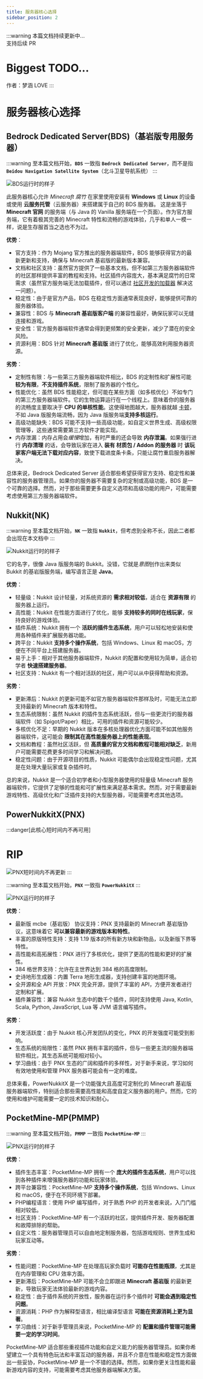 ```yaml
---
title: 服务器核心选择
sidebar_position: 2
---
```


:::warning
本篇文档持续更新中...<br />
支持后续 PR

# Biggest TODO...

作者：梦涵 LOVE
:::

# 服务器核心选择

## Bedrock Dedicated Server(BDS)（基岩版专用服务器）

:::warning
至本篇文档开始，**`BDS`** 一致指 **`Bedrock Dedicated Server`**，而不是指 **`Beidou Navigation Satellite System`**（北斗卫星导航系统）
:::

![BDS运行时的样子](_images/bedrock-core-running.png)

此服务器核心允许 _Minecraft 腐竹_ 在家里使用安装有 **Windows** 或 **Linux** 的设备或使用 **云服务托管**（云服务器）来搭建属于自己的 BDS 服务器。
这是坐落于 **Minecraft 官网** 的服务端（与 Java 的 Vanilla 服务端在一个页面）。作为官方服务端，它有着极其完善的 Minecraft 特性和流畅的游戏体验，几乎和单人一模一样，说是生存服首当之选也不为过。

**优势**：

- 官方支持：作为 Mojang 官方推出的服务器端软件，BDS 能够获得官方的最新更新和支持，确保与 Minecraft 基岩版的最新版本兼容。
- 文档和社区支持：虽然官方提供了一些基本文档，但不如第三方服务器端软件的社区那样提供丰富的教程和支持。社区插件内容庞大，基本满足腐竹的日常需求（虽然官方服务端无法加载插件，但可以通过 [社区开发的加载器](/docs-bedrock/bds-core/process/plugins/plugins-loader.md#bds-社区开发的加载器) 解决这一问题）。
- 稳定性：由于是官方产品，BDS 在稳定性方面通常表现良好，能够提供可靠的服务器体验。
- 兼容性：BDS 与 **Minecraft 基岩版客户端** 的兼容性最好，确保玩家可以无缝连接和游戏。
- 安全性：官方服务器端软件通常会得到更频繁的安全更新，减少了潜在的安全风险。
- 资源利用：BDS 针对 **Minecraft 基岩版** 进行了优化，能够高效利用服务器资源。

**劣势**：

- 定制性有限：与一些第三方服务器端软件相比，BDS 的定制性和扩展性可能 **较为有限**，**不支持插件系统**，限制了服务器的个性化。
- 性能优化：虽然 BDS 性能稳定，但可能在某些方面（如多核优化）不如专门的第三方服务器端软件。它的生物运算运行在一个线程上。意味着你的服务器的流畅度主要取决于 **CPU 的单核性能**。这使得地图越大，服务器就越 [卡顿](https://yizhan.wiki/NitWikit/start/basic/what-is-caton)，不如 Java 版服务端流畅，因为 Java 版服务端**支持多核运行**。
- 高级功能缺失：BDS 可能不支持一些高级功能，如自定义世界生成、高级权限管理等，这些通常需要第三方软件才能实现。
- 内存泄漏：内存占用会*缓慢*增加，有时严重的还会导致 **内存泄漏**。如果强行进行 **内存清理** 的话，会导致玩家在进入 **装有 材质包 / Addon 的服务器** 时 **该玩家客户端无法下载对应内容**，致使下载进度条卡条，只能让腐竹重启服务器解决。

总体来说，Bedrock Dedicated Server 适合那些希望获得官方支持、稳定性和兼容性的服务器管理员。如果你的服务器不需要复杂的定制或高级功能，BDS 是一个可靠的选择。然而，对于那些需要更多自定义选项和高级功能的用户，可能需要考虑使用第三方服务器端软件。

## Nukkit(NK)

:::warning
至本篇文档开始，**`NK`** 一致指 **`Nukkit`**，但考虑到全称不长，因此二者都会出现在本文档中
:::

![Nukkit运行时的样子](_images/nukkit-core-running.png)

它的名字，很像 Java 版服务端的 Bukkit。没错，它就是*意图*创作出来类似 Bukkit 的基岩版服务端，编写语言正是 **Java**。

**优势**：

- 轻量级：Nukkit 设计轻量，对系统资源的 **需求相对较低**，适合在 **资源有限** 的服务器上运行。
- 高性能：Nukkit 在性能方面进行了优化，能够 **支持较多的同时在线玩家**，保持良好的游戏体验。
- 插件系统：Nukkit 拥有一个 **活跃的插件生态系统**，用户可以轻松地安装和使用各种插件来扩展服务器功能。
- 跨平台：Nukkit **支持多个操作系统**，包括 Windows、Linux 和 macOS，方便在不同平台上搭建服务器。
- 易于上手：相对于其他服务器端软件，Nukkit 的配置和使用较为简单，适合初学者 **快速搭建服务器**。
- 社区支持：Nukkit 有一个相对活跃的社区，用户可以从中获得帮助和资源。

**劣势**：

- 更新滞后：Nukkit 的更新可能不如官方服务器端软件那样及时，可能无法立即支持最新的 Minecraft 版本和特性。
- 生态系统限制：虽然 Nukkit 的插件生态系统活跃，但与一些更流行的服务器端软件（如 Spigot/Paper）相比，可用的插件和资源可能较少。
- 多核优化不足：早期的 Nukkit 版本在多核处理器优化方面可能不如其他服务器端软件，这可能会 **限制其在高性能服务器上的性能表现**。
- 文档和教程：虽然社区活跃，但 **高质量的官方文档和教程可能相对缺乏**，新用户可能需要花费更多时间学习和解决问题。
- 稳定性问题：由于开源项目的性质，Nukkit 可能偶尔会出现稳定性问题，尤其是在处理大量玩家或复杂插件时。

总的来说，Nukkit 是一个适合初学者和小型服务器使用的轻量级 Minecraft 服务器端软件，它提供了足够的性能和可扩展性来满足基本需求。然而，对于需要最新游戏特性、高级优化和广泛插件支持的大型服务器，可能需要考虑其他选项。

## PowerNukkitX(PNX)

:::danger[此核心短时间内不再可用]
# RIP<br />
![PNX短时间内不再更新](_images/powernukkitx-core-rip.png)
:::

:::warning
至本篇文档开始，**`PNX`** 一致指 **`PowerNukkitX`**
:::

![PNX运行时的样子](_images/powernukkitx-core-running.png)

**优势**：

- 最新版 mcbe（基岩版） 协议支持：PNX 支持最新的 Minecraft 基岩版协议，这意味着它 **可以兼容最新的游戏版本和特性**。
- 丰富的原版特性支持：支持 1.19 版本的所有新方块和新物品，以及新版下界等特性。
- 高性能和高拓展性：PNX 进行了多核优化，提供了更高的性能和更好的扩展性。
- 384 格世界支持：允许在主世界达到 384 格的高度限制。
- 史诗地形生成器：内置 Terra 地形生成器，支持创建丰富的地图环境。
- 全开源和全 API 开放：PNX 完全开源，提供了丰富的 API，方便开发者进行定制和扩展。
- 插件兼容性：兼容 Nukkit 生态中的数千个插件，同时支持使用 Java, Kotlin, Scala, Python, JavaScript, Lua 等 JVM 语言编写插件。

**劣势**：

- 开发活跃度：由于 Nukkit 核心开发团队的变化，PNX 的开发强度可能受到影响。
- 生态系统的局限性：虽然 PNX 拥有丰富的插件，但与一些更主流的服务器端软件相比，其生态系统可能相对较小。
- 学习曲线：由于 PNX 生态的广阔和插件的多样性，对于新手来说，学习如何有效地使用和管理 PNX 服务器可能会有一定的难度。

总体来看，PowerNukkitX 是一个功能强大且高度可定制化的 Minecraft 基岩版服务器端软件，特别适合那些需要高性能和高度自定义服务器的用户。然而，它的使用和维护可能需要一定的技术知识和耐心。

## PocketMine-MP(PMMP)

:::warning
至本篇文档开始，**`PMMP`** 一致指 **`PocketMine-MP`**
:::

![PNX运行时的样子](_images/pocketminemp-core-running.png)

**优势**：
- 插件生态丰富：PocketMine-MP 拥有一个 **庞大的插件生态系统**，用户可以找到各种插件来增强服务器的功能和玩家体验。
- 跨平台兼容性：PocketMine-MP **支持多个操作系统**，包括 Windows、Linux 和 macOS，便于在不同环境下部署。
- PHP编程语言：使用 PHP 编写插件，对于熟悉 PHP 的开发者来说，入门门槛相对较低。
- 社区支持：PocketMine-MP 有一个活跃的社区，提供插件开发、服务器配置和故障排除的帮助。
- 自定义性：服务器管理员可以自由地定制服务器，包括游戏规则、世界生成和玩家互动等。

**劣势**：
- 性能问题：PocketMine-MP 在处理高玩家负载时 **可能存在性能瓶颈**，尤其是在内存管理和 CPU 效率方面。
- 更新滞后：PocketMine-MP 可能不会立即跟进 **Minecraft 基岩版** 的最新更新，导致玩家无法体验最新的游戏内容。
- 稳定性：由于插件系统的开放性，服务器在运行多个插件时 **可能会遇到稳定性问题**。
- 资源消耗：PHP 作为解释型语言，相比编译型语言 **可能在资源消耗上更为显著**。
- 学习曲线：对于新手管理员来说，PocketMine-MP 的 **配置和插件管理可能需要一定的学习时间**。

PocketMine-MP 适合那些重视插件功能和自定义能力的服务器管理员。如果你希望建立一个具有特色玩法和丰富互动的服务器，并且不介意在性能和稳定性方面做出一些妥协，PocketMine-MP 是一个不错的选择。然而，如果你更关注性能和最新游戏内容的支持，可能需要考虑其他服务器端解决方案。

